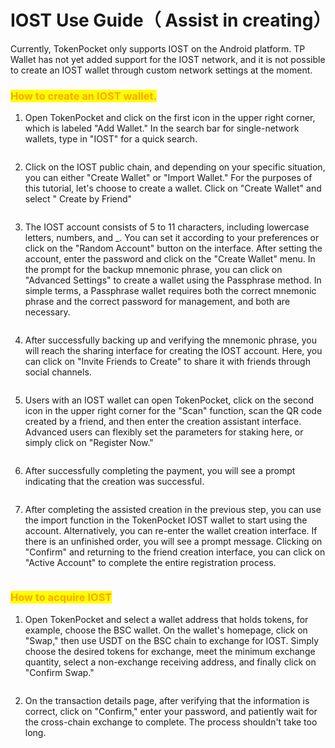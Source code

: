 # IOST Use Guide（ Assist in creating）

Currently, TokenPocket only supports IOST on the Android platform. TP Wallet has not yet added support for the IOST network, and it is not possible to create an IOST wallet through custom network settings at the moment.

### <mark style="color:orange;">How to create an IOST wallet.</mark> <a href="#0" id="0"></a>

1. Open TokenPocket and click on the first icon in the upper right corner, which is labeled "Add Wallet." In the search bar for single-network wallets, type in "IOST" for a quick search.

<figure><img src="../../.gitbook/assets/1 (1) (1) (1) (1).png" alt=""><figcaption></figcaption></figure>

2. Click on the IOST public chain, and depending on your specific situation, you can either "Create Wallet" or "Import Wallet." For the purposes of this tutorial, let's choose to create a wallet. Click on "Create Wallet" and select " Create by Friend"

<figure><img src="../../.gitbook/assets/02.png" alt=""><figcaption></figcaption></figure>

3. The IOST account consists of 5 to 11 characters, including lowercase letters, numbers, and \_. You can set it according to your preferences or click on the "Random Account" button on the interface. After setting the account, enter the password and click on the "Create Wallet" menu. In the prompt for the backup mnemonic phrase, you can click on "Advanced Settings" to create a wallet using the Passphrase method. In simple terms, a Passphrase wallet requires both the correct mnemonic phrase and the correct password for management, and both are necessary.

<figure><img src="../../.gitbook/assets/3 (1) (1) (1).png" alt=""><figcaption></figcaption></figure>

4. After successfully backing up and verifying the mnemonic phrase, you will reach the sharing interface for creating the IOST account. Here, you can click on "Invite Friends to Create" to share it with friends through social channels.

<figure><img src="../../.gitbook/assets/4 (1) (1).png" alt=""><figcaption></figcaption></figure>

5. Users with an IOST wallet can open TokenPocket, click on the second icon in the upper right corner for the "Scan" function, scan the QR code created by a friend, and then enter the creation assistant interface. Advanced users can flexibly set the parameters for staking here, or simply click on "Register Now."

<figure><img src="../../.gitbook/assets/5 (1).png" alt=""><figcaption></figcaption></figure>

6. After successfully completing the payment, you will see a prompt indicating that the creation was successful.

<figure><img src="../../.gitbook/assets/6.png" alt=""><figcaption></figcaption></figure>

7. After completing the assisted creation in the previous step, you can use the import function in the TokenPocket IOST wallet to start using the account. Alternatively, you can re-enter the wallet creation interface. If there is an unfinished order, you will see a prompt message. Clicking on "Confirm" and returning to the friend creation interface, you can click on "Active Account" to complete the entire registration process.

<figure><img src="../../.gitbook/assets/7.png" alt=""><figcaption></figcaption></figure>

### <mark style="color:orange;">How to acquire IOST</mark> <a href="#1" id="1"></a>

1. Open TokenPocket and select a wallet address that holds tokens, for example, choose the BSC wallet. On the wallet's homepage, click on "Swap," then use USDT on the BSC chain to exchange for IOST. Simply choose the desired tokens for exchange, meet the minimum exchange quantity, select a non-exchange receiving address, and finally click on "Confirm Swap."

<figure><img src="../../.gitbook/assets/1 (1) (1).png" alt=""><figcaption></figcaption></figure>

2. On the transaction details page, after verifying that the information is correct, click on "Confirm," enter your password, and patiently wait for the cross-chain exchange to complete. The process shouldn't take too long.

<figure><img src="../../.gitbook/assets/2 (1).png" alt=""><figcaption></figcaption></figure>

